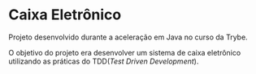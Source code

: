# Caixa Eletrônico

Projeto desenvolvido durante a aceleração em Java no curso da Trybe.

O objetivo do projeto era desenvolver um sistema de caixa eletrônico utilizando as práticas do TDD(_Test Driven Development_).

